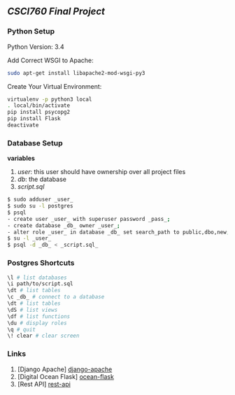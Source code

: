 ## ***CSCI760 Final Project***

### Python Setup

Python Version: 3.4

Add Correct WSGI to Apache:
``` sh
sudo apt-get install libapache2-mod-wsgi-py3
```

Create Your Virtual Environment:
``` sh
virtualenv -p python3 local
. local/bin/activate
pip install psycopg2
pip install Flask
deactivate
```

### Database Setup
**variables**
1. _user_:  this user should have ownership over all project files
2. _db_:    the database
3. _script.sql_
``` sh
$ sudo adduser _user_
$ sudo su -l postgres
$ psql
- create user _user_ with superuser password _pass_; 
- create database _db_ owner _user_;
- alter role _user_ in database _db_ set search_path to public,dbo,new;
$ su -l _user_
$ psql -d _db_ < _script.sql_
```

### Postgres Shortcuts
``` sh
\l # list databases
\i path/to/script.sql
\dt # list tables
\c _db_ # connect to a database
\dt # list tables
\dS # list views
\df # list functions
\du # display roles
\q # quit
\! clear # clear screen
```

### Links
1. [Django Apache] [django-apache]
2. [Digital Ocean Flask] [ocean-flask]
3. [Rest API] [rest-api]

[django-apache]: https://www.digitalocean.com/community/tutorials/how-to-run-django-with-mod_wsgi-and-apache-with-a-virtualenv-python-environment-on-a-debian-vps
[ocean-flask]: https://www.digitalocean.com/community/tutorials/how-to-deploy-a-flask-application-on-an-ubuntu-vps
[rest-api]: http://blog.miguelgrinberg.com/post/designing-a-restful-api-with-python-and-flask